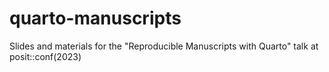 # quarto-manuscripts
Slides and materials for the "Reproducible Manuscripts with Quarto" talk at posit::conf(2023)
